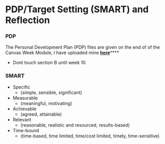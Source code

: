 # PDP/Target Setting \(SMART\) and Reflection

### PDP

The Personal Development Plan \(PDP\) files are given on the end of of the Canvas Week Module, I have uploaded mine [**here**](https://github.com/AdnanTech/UniversityOfSussex/tree/master/CommunicationLearningSkills/PDP)\*\*\*\*

* Dont touch section B until week 10

### SMART

* Specific
  * \(simple, sensible, significant\)
* Measurable
  * \(meaningful, motivating\)
* Achievable
  * \(agreed, attainable\)
* Relevant
  * \(reasonable, realistic and resourced, results-based\)
* Time-bound
  * \(time-based, time limited, time/cost limited, timely, time-sensitive\)

